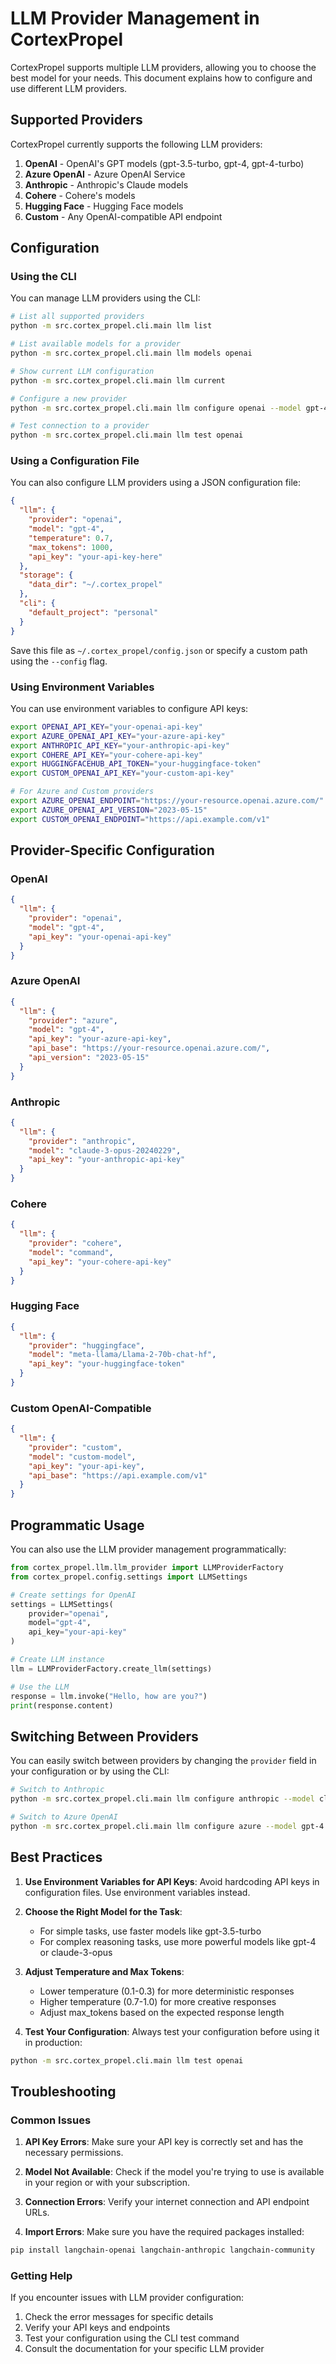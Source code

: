 # LLM Provider Management in CortexPropel

CortexPropel supports multiple LLM providers, allowing you to choose the best model for your needs. This document explains how to configure and use different LLM providers.

## Supported Providers

CortexPropel currently supports the following LLM providers:

1. **OpenAI** - OpenAI's GPT models (gpt-3.5-turbo, gpt-4, gpt-4-turbo)
2. **Azure OpenAI** - Azure OpenAI Service
3. **Anthropic** - Anthropic's Claude models
4. **Cohere** - Cohere's models
5. **Hugging Face** - Hugging Face models
6. **Custom** - Any OpenAI-compatible API endpoint

## Configuration

### Using the CLI

You can manage LLM providers using the CLI:

```bash
# List all supported providers
python -m src.cortex_propel.cli.main llm list

# List available models for a provider
python -m src.cortex_propel.cli.main llm models openai

# Show current LLM configuration
python -m src.cortex_propel.cli.main llm current

# Configure a new provider
python -m src.cortex_propel.cli.main llm configure openai --model gpt-4 --api-key your-api-key

# Test connection to a provider
python -m src.cortex_propel.cli.main llm test openai
```

### Using a Configuration File

You can also configure LLM providers using a JSON configuration file:

```json
{
  "llm": {
    "provider": "openai",
    "model": "gpt-4",
    "temperature": 0.7,
    "max_tokens": 1000,
    "api_key": "your-api-key-here"
  },
  "storage": {
    "data_dir": "~/.cortex_propel"
  },
  "cli": {
    "default_project": "personal"
  }
}
```

Save this file as `~/.cortex_propel/config.json` or specify a custom path using the `--config` flag.

### Using Environment Variables

You can use environment variables to configure API keys:

```bash
export OPENAI_API_KEY="your-openai-api-key"
export AZURE_OPENAI_API_KEY="your-azure-api-key"
export ANTHROPIC_API_KEY="your-anthropic-api-key"
export COHERE_API_KEY="your-cohere-api-key"
export HUGGINGFACEHUB_API_TOKEN="your-huggingface-token"
export CUSTOM_OPENAI_API_KEY="your-custom-api-key"

# For Azure and Custom providers
export AZURE_OPENAI_ENDPOINT="https://your-resource.openai.azure.com/"
export AZURE_OPENAI_API_VERSION="2023-05-15"
export CUSTOM_OPENAI_ENDPOINT="https://api.example.com/v1"
```

## Provider-Specific Configuration

### OpenAI

```json
{
  "llm": {
    "provider": "openai",
    "model": "gpt-4",
    "api_key": "your-openai-api-key"
  }
}
```

### Azure OpenAI

```json
{
  "llm": {
    "provider": "azure",
    "model": "gpt-4",
    "api_key": "your-azure-api-key",
    "api_base": "https://your-resource.openai.azure.com/",
    "api_version": "2023-05-15"
  }
}
```

### Anthropic

```json
{
  "llm": {
    "provider": "anthropic",
    "model": "claude-3-opus-20240229",
    "api_key": "your-anthropic-api-key"
  }
}
```

### Cohere

```json
{
  "llm": {
    "provider": "cohere",
    "model": "command",
    "api_key": "your-cohere-api-key"
  }
}
```

### Hugging Face

```json
{
  "llm": {
    "provider": "huggingface",
    "model": "meta-llama/Llama-2-70b-chat-hf",
    "api_key": "your-huggingface-token"
  }
}
```

### Custom OpenAI-Compatible

```json
{
  "llm": {
    "provider": "custom",
    "model": "custom-model",
    "api_key": "your-api-key",
    "api_base": "https://api.example.com/v1"
  }
}
```

## Programmatic Usage

You can also use the LLM provider management programmatically:

```python
from cortex_propel.llm.llm_provider import LLMProviderFactory
from cortex_propel.config.settings import LLMSettings

# Create settings for OpenAI
settings = LLMSettings(
    provider="openai",
    model="gpt-4",
    api_key="your-api-key"
)

# Create LLM instance
llm = LLMProviderFactory.create_llm(settings)

# Use the LLM
response = llm.invoke("Hello, how are you?")
print(response.content)
```

## Switching Between Providers

You can easily switch between providers by changing the `provider` field in your configuration or by using the CLI:

```bash
# Switch to Anthropic
python -m src.cortex_propel.cli.main llm configure anthropic --model claude-3-sonnet-20240229

# Switch to Azure OpenAI
python -m src.cortex_propel.cli.main llm configure azure --model gpt-4 --api-base https://your-resource.openai.azure.com/
```

## Best Practices

1. **Use Environment Variables for API Keys**: Avoid hardcoding API keys in configuration files. Use environment variables instead.

2. **Choose the Right Model for the Task**: 
   - For simple tasks, use faster models like gpt-3.5-turbo
   - For complex reasoning tasks, use more powerful models like gpt-4 or claude-3-opus

3. **Adjust Temperature and Max Tokens**:
   - Lower temperature (0.1-0.3) for more deterministic responses
   - Higher temperature (0.7-1.0) for more creative responses
   - Adjust max_tokens based on the expected response length

4. **Test Your Configuration**: Always test your configuration before using it in production:

```bash
python -m src.cortex_propel.cli.main llm test openai
```

## Troubleshooting

### Common Issues

1. **API Key Errors**: Make sure your API key is correctly set and has the necessary permissions.

2. **Model Not Available**: Check if the model you're trying to use is available in your region or with your subscription.

3. **Connection Errors**: Verify your internet connection and API endpoint URLs.

4. **Import Errors**: Make sure you have the required packages installed:

```bash
pip install langchain-openai langchain-anthropic langchain-community
```

### Getting Help

If you encounter issues with LLM provider configuration:

1. Check the error messages for specific details
2. Verify your API keys and endpoints
3. Test your configuration using the CLI test command
4. Consult the documentation for your specific LLM provider